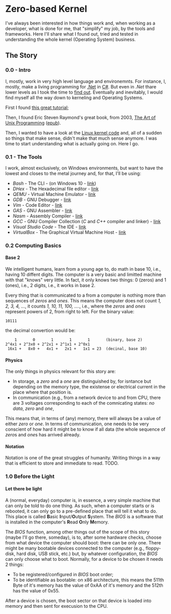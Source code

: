 # Zero-based Kernel

I've always been interested in how things work and, when working as a developer, what is done for me, that "simplify" my job, by the tools and frameworks. Here I'll share what I found out, tried and tested in understanding the whole kernel (Operating System) business.

## The Story

### 0.0 - Intro

I, mostly, work in very high level language and environemnts. For instance, I, mostly, make a living programming for [.Net](https://www.microsoft.com/net) in [C#](https://docs.microsoft.com/en-us/dotnet/csharp/). But even in *.Net* thare lower levels as I took the time to [find out](http://babil.bigsbyspot.org/). Eventually and inevitably, I would find myself all the way down to kerneling and Operating Systems. 

First I found [this great tutorial](https://github.com/cfenollosa/os-tutorial);

Then, I found Eric Steven Raymond's great book, from 2003, [The Art of Unix Programming](http://www.catb.org/esr/writings/taoup/html/index.html) ([epub](https://github.com/bjut-hz/E-Books/blob/master/linux/Eric%20S.%20Raymond-The%20Art%20of%20UNIX%20Programming-Addison-Wesley%20Professional%20(2003).epub)).

Then, I wanted to have a look at the [Linux kernel code](https://github.com/torvalds/linux) and, all of a sudden so things that make sense, didn't make that much sense anymore. I was time to start understanding what is actually going on. Here I go.

### 0.1 - The Tools

I work, almost exclusively, on Windows environments, but want to have the lowest and closes to the metal journey and, for that, I'll be using:

- *Bash* - The CLI - (on Windows 10 - [link](https://tutorials.ubuntu.com/tutorial/tutorial-ubuntu-on-windows#0))
- *DHex* - The Hexadecimal file editor - [link](http://www.dettus.net/dhex/)
- *QEMU* - Virtual Machine Emulator - [link](https://www.qemu.org/)
- *GDB* - GNU Debugger - [link](https://www.gnu.org/software/gdb/)
- *Vim* - Code Editor - [link](https://www.vim.org/)
- *GAS* - GNU Assembler - [link](http://tigcc.ticalc.org/doc/gnuasm.html)
- *Nasm* - Assembly Compiler - [link](https://www.nasm.us/)
- *GCC* - GNU Compiler Collection (*C* and *C++* compiler and linker) - [link](https://gcc.gnu.org/)
- *Visual Studio Code* - The IDE - [link](https://code.visualstudio.com/)
- *VirtualBox* - The Graphical Virtual Machine Host - [link](https://www.virtualbox.org/)

### 0.2 Computing Basics

#### Base 2

We intelligent humans, learn from a young age to, do math in base 10, i.e., having 10 diffent digits. The computer is a very basic and limitted machine with that "knows" very little. In fact, it only knows two things: 0 (zeros) and 1 (ones), i.e., 2 digits, i.e., it works in base 2.

Every thing that is communicated to a from a computer is nothing more than sequences of *zeros* and *ones*. This means the computer does not count *1, 2, 3, 4, ...*, it counts *1, 10, 11, 100, ...*., i.e., where the *zeros* and *ones* represent powers of 2, from right to left. For the binary value:
```
10111
```
the decimal convertion would be:

```
    1       0       1       1       1       (binary, base 2)
2^4x1 + 2^3x0 + 2^2x1 + 2^1x1 + 2^0x1
 16x1 +   8x0 +   4x1 +   2x1 +   1x1 = 23  (decinal, base 10)
```

#### Physics

The only things in physics relevant for this story are:
- In storage, a *zero* and a *one* are distinguished by, for isntance but depending on the memory type, the existense or electrical current in the place where that position is.
- In communication (e.g., from a network device to and from CPU, there are 3 voltages corresponding to each of the comnicating states: *no data*, *zero* and *one*,

This means that, in terms of (any) memory, there will always be a value of either *zero* or *one*. In terms of communication, one needs to be very conscient of how hard it might be to know if all data (the whole sequence of *zero*s and *one*s has arrived already.

#### Notation

Notation is one of the great struggles of humanity. Writing things in a way that is efficient to store and immediate to read. TODO.

### 1.0 Before the Light

#### Let there be light

A (normal, everyday) computer is, in essence, a very simple machine that can only be told to do one thing. As such, when a computer starts or is rebooted, it can only go to a pre-defined place that will tell it what to do. This place is called **B**asic **I**nput/**O**utput **S**ystem. The *BIOS* is a software that is installed in the computer's **R**ead **O**nly **M**emory. 

The *BIOS* function, among other things out of the scope of this story (maybe I'll go there, someday), is to, after some hardware checks, choose from what device the computer should boot: there can be only one. There might be many bootable devices connected to the computer (e.g., floppy-disk, hard disk, USB stick, etc.) but, by whatever configuration, the *BIOS* can only choose what to boot. Normally, for a device to be chosen it needs 2 things:
- To be registered/configured in *BIOS* boot order;
- To be identifiable as bootable: on x86 architecture, this means the 511th Byte of it's memory has the value of 0xAA of it's memory and the 512th has the value of 0x55.


After a device is chosen, the boot sector on that device is loaded into memory and then sent for execusion to the CPU.
